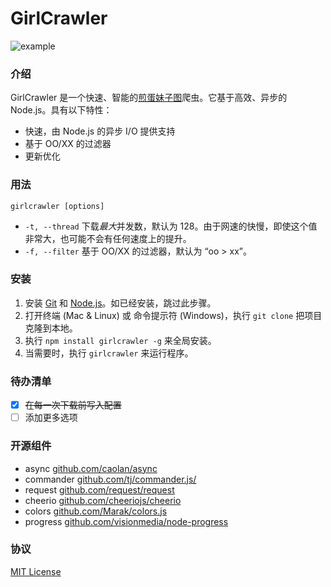 # GirlCrawler

![example](https://raw.githubusercontent.com/Ericlong233/girlcrawler/master/res/example.png)

### 介绍

GirlCrawler 是一个快速、智能的[煎蛋妹子图](http://jandan.net/ooxx)爬虫。它基于高效、异步的 Node.js。具有以下特性：

* 快速，由 Node.js 的异步 I/O 提供支持
* 基于 OO/XX 的过滤器
* 更新优化

### 用法

`girlcrawler [options]`

* `-t, --thread` 下载*最大*并发数，默认为 128。由于网速的快慢，即使这个值非常大，也可能不会有任何速度上的提升。
* `-f, --filter` 基于 OO/XX 的过滤器，默认为 “oo > xx”。

### 安装

1. 安装 [Git](https://git-scm.com/) 和 [Node.js](https://nodejs.org)。如已经安装，跳过此步骤。
2. 打开终端 (Mac & Linux) 或 命令提示符 (Windows)，执行 `git clone` 把项目克隆到本地。
3. 执行 `npm install girlcrawler -g` 来全局安装。
4. 当需要时，执行 `girlcrawler` 来运行程序。

### 待办清单

* [x] ~~在每一次下载前写入配置~~
* [ ] 添加更多选项

### 开源组件

* async [github.com/caolan/async](https://github.com/caolan/async)
* commander [github.com/tj/commander.js/](https://github.com/tj/commander.js/)
* request [github.com/request/request](https://github.com/request/request)
* cheerio [github.com/cheeriojs/cheerio](https://github.com/cheeriojs/cheerio)
* colors [github.com/Marak/colors.js](https://github.com/Marak/colors.js)
* progress [github.com/visionmedia/node-progress](https://github.com/visionmedia/node-progress)

### 协议

[MIT License](https://github.com/Ericlong233/girlcrawler/blob/master/LICENSE)
